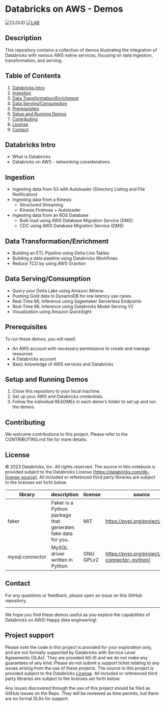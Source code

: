 # Databricks on AWS - Demos
![CLOUD](https://img.shields.io/badge/CLOUD-AWS-orange?logo=awscloud&style=for-the-badge)
[![LAB](https://img.shields.io/badge/Lab-1_days-green?style=for-the-badge)](https://databricks.com/try-databricks)
## Description

This repository contains a collection of demos illustrating the integration of Databricks with various AWS native services, focusing on data ingestion, transformation, and serving.

## Table of Contents
1. [Databricks Intro](#databricks-intro)
2. [Ingestion](#ingestion)
3. [Data Transformation/Enrichment](#data-transformation)
4. [Data Serving/Consumption](#data-serving)
5. [Prerequisites](#prerequisites)
6. [Setup and Running Demos](#setup)
7. [Contributing](#contributing)
8. [License](#license)
9. [Contact](#contact)

<a name="databricks-intro"></a>
## Databricks Intro
- What is Databricks
- Databricks on AWS - networking considerations

<a name="ingestion"></a>
## Ingestion
- Ingesting data from S3 with Autoloader (Directory Listing and File Notification)
- Ingesting data from a Kinesis
    - Structured Streaming
    - Kinesis Firehose + Autoloader
- Ingesting data from an RDS Database
    - Bulk load using AWS Database Migration Service (DMS)
    - CDC using AWS Database Migration Service (DMS)

<a name="data-transformation"></a>
## Data Transformation/Enrichment
- Building an ETL Pipeline using Delta Live Tables
- Building a data pipeline using Databricks Workflows
- Reduce TCO by using AWS Graviton

<a name="data-serving"></a>
## Data Serving/Consumption
- Query your Delta Lake using Amazon Athena 
- Pushing Gold data to DynamoDB for low latency use cases
- Real-Time ML Inference using Sagemaker Serverless Endpoints
- Real-Time ML Inference using Databricks Model Serving V2
- Visualization using Amazon QuickSight

<a name="prerequisites"></a>
## Prerequisites

To run these demos, you will need:
- An AWS account with necessary permissions to create and manage resources
- A Databricks account
- Basic knowledge of AWS services and Databricks

<a name="setup"></a>
## Setup and Running Demos
1. Clone this repository to your local machine.
2. Set up your AWS and Databricks credentials.
3. Follow the individual READMEs in each demo's folder to set up and run the demos.

<a name="contributing"></a>
## Contributing
We welcome contributions to this project. Please refer to the CONTRIBUTING.md file for more details.

<a name="license"></a>
## License

&copy; 2023 Databricks, Inc. All rights reserved. The source in this notebook is provided subject to the Databricks License [https://databricks.com/db-license-source].  All included or referenced third party libraries are subject to the licenses set forth below.

| library                                | description             | license    | source                                              |
|----------------------------------------|-------------------------|------------|-----------------------------------------------------|
| faker | Faker is a Python package that generates fake data for you. | MIT  |   https://pypi.org/project/Faker/ |
| mysql.connector | MySQL driver written in Python | GNU GPLv2  |   https://pypi.org/project/mysql-connector-python/ |

<a name="contact"></a>
## Contact
For any questions or feedback, please open an issue on this GitHub repository.

---

We hope you find these demos useful as you explore the capabilities of Databricks on AWS! Happy data engineering!

## Project support 

Please note the code in this project is provided for your exploration only, and are not formally supported by Databricks with Service Level Agreements (SLAs). They are provided AS-IS and we do not make any guarantees of any kind. Please do not submit a support ticket relating to any issues arising from the use of these projects. The source in this project is provided subject to the Databricks [License](./LICENSE). All included or referenced third party libraries are subject to the licenses set forth below.

Any issues discovered through the use of this project should be filed as GitHub Issues on the Repo. They will be reviewed as time permits, but there are no formal SLAs for support. 
